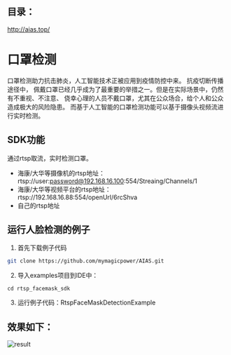 ## 目录：
http://aias.top/


# 口罩检测
口罩检测助力抗击肺炎，人工智能技术正被应用到疫情防控中来。 抗疫切断传播途径中，
佩戴口罩已经几乎成为了最重要的举措之一。但是在实际场景中，仍然有不重视、不注意、
侥幸心理的人员不戴口罩，尤其在公众场合，给个人和公众造成极大的风险隐患。 
而基于人工智能的口罩检测功能可以基于摄像头视频流进行实时检测。

## SDK功能
通过rtsp取流，实时检测口罩。
- 海康/大华等摄像机的rtsp地址：rtsp://user:password@192.168.16.100:554/Streaing/Channels/1
- 海康/大华等视频平台的rtsp地址：rtsp://192.168.16.88:554/openUrl/6rcShva
- 自己的rtsp地址

## 运行人脸检测的例子
1. 首先下载例子代码
```bash
git clone https://github.com/mymagicpower/AIAS.git
```

2. 导入examples项目到IDE中：
```
cd rtsp_facemask_sdk
```

3. 运行例子代码：RtspFaceMaskDetectionExample

## 效果如下：
![result](https://djl-model.oss-cn-hongkong.aliyuncs.com/AIAS/mask_sdk/face-masks.png)